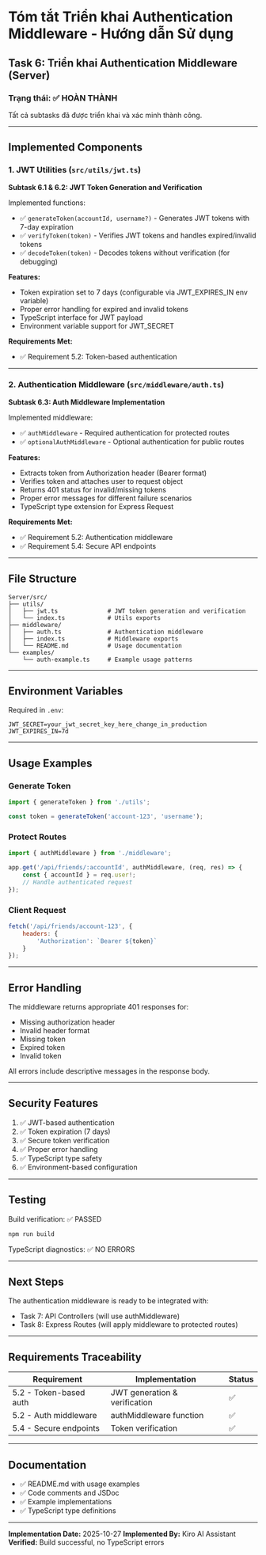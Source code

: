 # Tóm tắt Triển khai Authentication Middleware - Hướng dẫn Sử dụng

## Task 6: Triển khai Authentication Middleware (Server)

### Trạng thái: ✅ HOÀN THÀNH

Tất cả subtasks đã được triển khai và xác minh thành công.

---

## Implemented Components

### 1. JWT Utilities (`src/utils/jwt.ts`)

**Subtask 6.1 & 6.2: JWT Token Generation and Verification**

Implemented functions:
- ✅ `generateToken(accountId, username?)` - Generates JWT tokens with 7-day expiration
- ✅ `verifyToken(token)` - Verifies JWT tokens and handles expired/invalid tokens
- ✅ `decodeToken(token)` - Decodes tokens without verification (for debugging)

**Features:**
- Token expiration set to 7 days (configurable via JWT_EXPIRES_IN env variable)
- Proper error handling for expired and invalid tokens
- TypeScript interface for JWT payload
- Environment variable support for JWT_SECRET

**Requirements Met:**
- ✅ Requirement 5.2: Token-based authentication

---

### 2. Authentication Middleware (`src/middleware/auth.ts`)

**Subtask 6.3: Auth Middleware Implementation**

Implemented middleware:
- ✅ `authMiddleware` - Required authentication for protected routes
- ✅ `optionalAuthMiddleware` - Optional authentication for public routes

**Features:**
- Extracts token from Authorization header (Bearer format)
- Verifies token and attaches user to request object
- Returns 401 status for invalid/missing tokens
- Proper error messages for different failure scenarios
- TypeScript type extension for Express Request

**Requirements Met:**
- ✅ Requirement 5.2: Authentication middleware
- ✅ Requirement 5.4: Secure API endpoints

---

## File Structure

```
Server/src/
├── utils/
│   ├── jwt.ts              # JWT token generation and verification
│   └── index.ts            # Utils exports
├── middleware/
│   ├── auth.ts             # Authentication middleware
│   ├── index.ts            # Middleware exports
│   └── README.md           # Usage documentation
└── examples/
    └── auth-example.ts     # Example usage patterns
```

---

## Environment Variables

Required in `.env`:

```env
JWT_SECRET=your_jwt_secret_key_here_change_in_production
JWT_EXPIRES_IN=7d
```

---

## Usage Examples

### Generate Token
```typescript
import { generateToken } from './utils';

const token = generateToken('account-123', 'username');
```

### Protect Routes
```typescript
import { authMiddleware } from './middleware';

app.get('/api/friends/:accountId', authMiddleware, (req, res) => {
    const { accountId } = req.user!;
    // Handle authenticated request
});
```

### Client Request
```javascript
fetch('/api/friends/account-123', {
    headers: {
        'Authorization': `Bearer ${token}`
    }
});
```

---

## Error Handling

The middleware returns appropriate 401 responses for:
- Missing authorization header
- Invalid header format
- Missing token
- Expired token
- Invalid token

All errors include descriptive messages in the response body.

---

## Security Features

1. ✅ JWT-based authentication
2. ✅ Token expiration (7 days)
3. ✅ Secure token verification
4. ✅ Proper error handling
5. ✅ TypeScript type safety
6. ✅ Environment-based configuration

---

## Testing

Build verification: ✅ PASSED
```bash
npm run build
```

TypeScript diagnostics: ✅ NO ERRORS

---

## Next Steps

The authentication middleware is ready to be integrated with:
- Task 7: API Controllers (will use authMiddleware)
- Task 8: Express Routes (will apply middleware to protected routes)

---

## Requirements Traceability

| Requirement | Implementation | Status |
|-------------|----------------|--------|
| 5.2 - Token-based auth | JWT generation & verification | ✅ |
| 5.2 - Auth middleware | authMiddleware function | ✅ |
| 5.4 - Secure endpoints | Token verification | ✅ |

---

## Documentation

- ✅ README.md with usage examples
- ✅ Code comments and JSDoc
- ✅ Example implementations
- ✅ TypeScript type definitions

---

**Implementation Date:** 2025-10-27
**Implemented By:** Kiro AI Assistant
**Verified:** Build successful, no TypeScript errors
